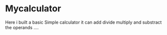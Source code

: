 # Mycalculator

Here  i built a basic Simple calculator it can add divide multiply and substract the operands ....
